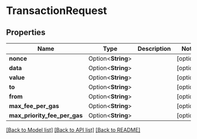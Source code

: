 # TransactionRequest

## Properties

Name | Type | Description | Notes
------------ | ------------- | ------------- | -------------
**nonce** | Option<**String**> |  | [optional]
**data** | Option<**String**> |  | [optional]
**value** | Option<**String**> |  | [optional]
**to** | Option<**String**> |  | [optional]
**from** | Option<**String**> |  | [optional]
**max_fee_per_gas** | Option<**String**> |  | [optional]
**max_priority_fee_per_gas** | Option<**String**> |  | [optional]

[[Back to Model list]](../README.md#documentation-for-models) [[Back to API list]](../README.md#documentation-for-api-endpoints) [[Back to README]](../README.md)


